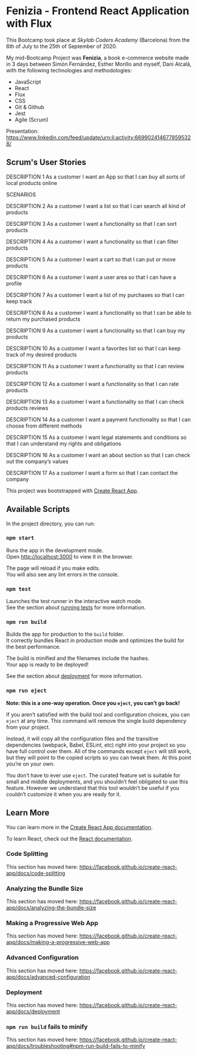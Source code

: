# Fenizia - Frontend React Application with Flux

This Bootcamp took place at _Skylab Coders Academy_ (Barcelona) from the 6th of July to the 25th of September of 2020.

My mid-Bootcamp Project was **Fenizia**, a book e-commerce website made in 3 days between Simón Fernández, Esther Morillo and myself, Dani Alcalà, with the following technologies and methodologies:

- JavaScript
- React
- Flux
- CSS
- Git & Github
- Jest
- Agile (Scrum)

Presentation: https://www.linkedin.com/feed/update/urn:li:activity:6699024146778595328/

## Scrum's User Stories

DESCRIPTION 1 As a customer I want an App so that I can buy all sorts of local products online

SCENARIOS

DESCRIPTION 2 As a customer I want a list so that I can search all kind of products

DESCRIPTION 3 As a customer I want a functionality so that I can sort products

DESCRIPTION 4 As a customer I want a functionality so that I can filter products

DESCRIPTION 5 As a customer I want a cart so that I can put or move products

DESCRIPTION 6 As a customer I want a user area so that I can have a profile

DESCRIPTION 7 As a customer I want a list of my purchases so that I can keep track

DESCRIPTION 8 As a customer I want a functionality so that I can be able to return my purchased products

DESCRIPTION 9 As a customer I want a functionality so that I can buy my products

DESCRIPTION 10 As a customer I want a favorites list so that I can keep track of my desired products

DESCRIPTION 11 As a customer I want a functionality so that I can review products

DESCRIPTION 12 As a customer I want a functionality so that I can rate products

DESCRIPTION 13 As a customer I want a functionality so that I can check products reviews

DESCRIPTION 14 As a customer I want a payment functionality so that I can choose from different methods

DESCRIPTION 15 As a customer I want legal statements and conditions so that I can understand my rights and obligations

DESCRIPTION 16 As a customer I want an about section so that I can check out the company’s values

DESCRIPTION 17 As a customer I want a form so that I can contact the company


This project was bootstrapped with [Create React App](https://github.com/facebook/create-react-app).

## Available Scripts

In the project directory, you can run:

### `npm start`

Runs the app in the development mode.<br />
Open [http://localhost:3000](http://localhost:3000) to view it in the browser.

The page will reload if you make edits.<br />
You will also see any lint errors in the console.

### `npm test`

Launches the test runner in the interactive watch mode.<br />
See the section about [running tests](https://facebook.github.io/create-react-app/docs/running-tests) for more information.

### `npm run build`

Builds the app for production to the `build` folder.<br />
It correctly bundles React in production mode and optimizes the build for the best performance.

The build is minified and the filenames include the hashes.<br />
Your app is ready to be deployed!

See the section about [deployment](https://facebook.github.io/create-react-app/docs/deployment) for more information.

### `npm run eject`

**Note: this is a one-way operation. Once you `eject`, you can’t go back!**

If you aren’t satisfied with the build tool and configuration choices, you can `eject` at any time. This command will remove the single build dependency from your project.

Instead, it will copy all the configuration files and the transitive dependencies (webpack, Babel, ESLint, etc) right into your project so you have full control over them. All of the commands except `eject` will still work, but they will point to the copied scripts so you can tweak them. At this point you’re on your own.

You don’t have to ever use `eject`. The curated feature set is suitable for small and middle deployments, and you shouldn’t feel obligated to use this feature. However we understand that this tool wouldn’t be useful if you couldn’t customize it when you are ready for it.

## Learn More

You can learn more in the [Create React App documentation](https://facebook.github.io/create-react-app/docs/getting-started).

To learn React, check out the [React documentation](https://reactjs.org/).

### Code Splitting

This section has moved here: https://facebook.github.io/create-react-app/docs/code-splitting

### Analyzing the Bundle Size

This section has moved here: https://facebook.github.io/create-react-app/docs/analyzing-the-bundle-size

### Making a Progressive Web App

This section has moved here: https://facebook.github.io/create-react-app/docs/making-a-progressive-web-app

### Advanced Configuration

This section has moved here: https://facebook.github.io/create-react-app/docs/advanced-configuration

### Deployment

This section has moved here: https://facebook.github.io/create-react-app/docs/deployment

### `npm run build` fails to minify

This section has moved here: https://facebook.github.io/create-react-app/docs/troubleshooting#npm-run-build-fails-to-minify
